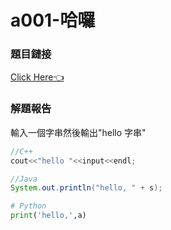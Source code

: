 # a001-哈囉 

### 題目鏈接

[Click Here👈](https://zerojudge.tw/ShowProblem?problemid=a001)

### 解題報告

輸入一個字串然後輸出"hello 字串"

```c++
//C++
cout<<"hello "<<input<<endl;
```

```java
//Java
System.out.println("hello, " + s);
```

```py
# Python
print('hello,',a)
```
